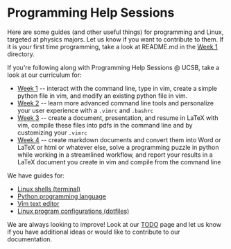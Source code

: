Programming Help Sessions
=========================

Here are some guides (and other useful things) for programming and Linux,
targeted at physics majors. Let us know if you want to contribute to them. If
it is your first time programming, take a look at README.md in the [Week
1](week_1) directory.

If you're following along with Programming Help Sessions @ UCSB, take a look at
our curriculum for:

-   [Week 1](week_1/) -- interact with the command line, type in vim, create a
    simple python file in vim, and modify an existing python file in vim.
-   [Week 2](week_2/) -- learn more advanced command line tools and personalize
    your user experience with a `.vimrc` and `.bashrc`
-   [Week 3](week_3/) -- create a document, presentation, and resume in LaTeX
    with vim, compile these files into pdfs in the command line and by
    customizing your `.vimrc`
-   [Week 4](week_4/) -- create markdown documents and convert them into Word
    or LaTeX or html or whatever else, solve a programming puzzle in python
    while working in a streamlined workflow, and report your results in a LaTeX
    document you create in vim and compile from the command line

We have guides for:

-   [Linux shells (terminal)](shell/)
-   [Python programming language](python/)
-   [Vim text editor](vim/)
-   [Linux program configurations (dotfiles)](dotfiles/)

We are always looking to improve! Look at our [TODO](TODO.md) page and let us
know if you have additional ideas or would like to contribute to our
documentation.
